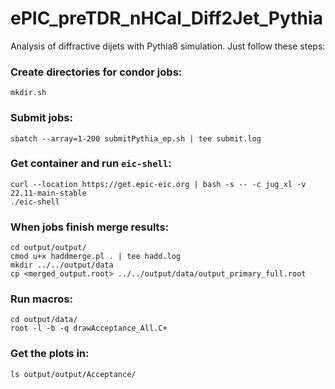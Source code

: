 # ePIC_preTDR_nHCal_Diff2Jet_Pythia
Analysis of diffractive dijets with Pythia8 simulation. Just follow these steps:


### Create directories for condor jobs:

```Sh
mkdir.sh
```

### Submit jobs:

```Sh
sbatch --array=1-200 submitPythia_ep.sh | tee submit.log
```

### Get container and run ```eic-shell```:

```Sh
curl --location https://get.epic-eic.org | bash -s -- -c jug_xl -v 22.11-main-stable
./eic-shell
```

### When jobs finish merge results:

```Sh
cd output/output/
cmod u+x haddmerge.pl . | tee hadd.log
mkdir ../../output/data
cp <merged_output.root> ../../output/data/output_primary_full.root
```


### Run macros:

```Sh
cd output/data/
root -l -b -q drawAcceptance_All.C+
```

### Get the plots in:

```Sh
ls output/output/Acceptance/
```

